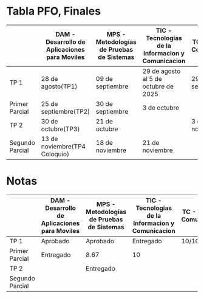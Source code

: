 # Tabla PFO, Finales

<table>
  <thead>
    <tr>
      <th></th>
      <th>DAM - Desarrollo de Aplicaciones para Moviles</th>
      <th>MPS - Metodologías de Pruebas de Sistemas</th>
      <th>TIC - Tecnologias de la Informacion y Comunicacion</th>
      <th>TC - Taller de Comunicacion</th>
      <th>PP2</th>
    </tr>
  </thead>
  <tbody>
    <tr>
      <td>TP 1</td>
      <td>28 de agosto(TP1)</td>
      <td>09 de septiembre</td>
      <td>29 de agosto al 5 de octubre de 2025</td>
      <td>29 de septiembre</td>
      <td>24 de septiembre</td>
    </tr>
    <tr>
      <td>Primer Parcial</td>
      <td>25 de septiembre(TP2)</td>
      <td>30 de septiembre</td>
      <td>3 de octubre</td>
      <td></td>
      <td></td>
    </tr>
    </tr>
    <tr>
      <td>TP 2</td>
      <td>30 de octubre(TP3)</td>
      <td>21 de octubre</td>
      <td></td>
      <td>3 de noviembre</td>
      <td>5 de noviembre</td>
    </tr>
    <tr>
      <td>Segundo Parcial</td>
      <td>13 de noviembre(TP4 Coloquio)</td>
      <td>18 de noviembre</td>
      <td>21 de noviembre</td>
      <td></td>
      <td></td>
    </tr>
  </tbody>
</table>

# Notas

<table>
  <thead>
     <tr>
      <th></th>
      <th>DAM - Desarrollo de Aplicaciones para Moviles</th>
      <th>MPS - Metodologías de Pruebas de Sistemas</th>
      <th>TIC - Tecnologias de la Informacion y Comunicacion</th>
      <th>TC - Taller de Comunicacion</th>
      <th>PP2</th>
    </tr>
  </thead>
  <tbody>
     <tr>
      <td>TP 1</td>
      <td>Aprobado</td>
      <td>Aprobado</td>
      <td>Entregado</td>
      <td>10/10</td>
      <td>09/10</td>
    </tr>
    <tr>
      <td>Primer Parcial</td>
      <td>Entregado</td>
      <td>8.67</td>
      <td>10</td>
      <td></td>
      <td></td>
    </tr>
    </tr>
    <tr>
      <td>TP 2</td>
      <td></td>
      <td>Entregado</td>
      <td></td>
      <td></td>
      <td></td>
    </tr>
    <tr>
      <td>Segundo Parcial</td>
      <td></td>
      <td></td>
      <td></td>
      <td></td>
      <td></td>
    </tr>
  </tbody>
</table>
